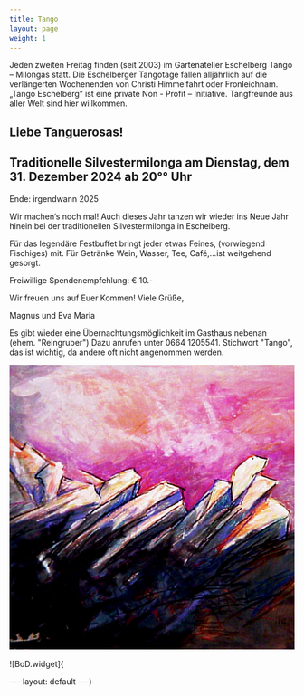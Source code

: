 ```yaml
---
title: Tango
layout: page
weight: 1
---
```


Jeden zweiten Freitag finden (seit 2003) im Gartenatelier Eschelberg Tango – Milongas statt. Die Eschelberger Tangotage fallen alljährlich auf die verlängerten Wochenenden von Christi Himmelfahrt oder Fronleichnam.  
„Tango Eschelberg“ ist eine private Non - Profit – Initiative. Tangfreunde aus aller Welt sind hier willkommen.


## Liebe Tanguerosas!

## Traditionelle Silvestermilonga am Dienstag, dem 31. Dezember 2024 ab 20°° Uhr 
Ende: irgendwann 2025

Wir machen‘s noch mal! Auch dieses Jahr tanzen wir wieder ins Neue Jahr hinein 
bei der traditionellen Silvestermilonga in Eschelberg.

Für das legendäre Festbuffet bringt jeder etwas Feines, (vorwiegend Fischiges) mit. 
Für Getränke Wein, Wasser, Tee, Café,…ist weitgehend gesorgt.

Freiwillige Spendenempfehlung: € 10.- 

Wir freuen uns auf Euer Kommen! Viele Grüße,

Magnus und Eva Maria


Es gibt wieder eine Übernachtungsmöglichkeit im Gasthaus nebenan (ehem. "Reingruber") 
Dazu anrufen unter 0664 1205541. Stichwort "Tango", das ist wichtig, da andere oft nicht angenommen werden.


![DonGiov](/files/tango/Don_Giov.MVC91-16_21-01-29.jpg)

![BoD.widget]{<!-- ### Begin BoD ShopWidget -->
<div id="bodShopWidget_3004110_print" class="bodShopWidget"></div><script type="text/javascript">if(typeof checkLibExist == "undefined"){var script = document.createElement("script");script.src ="//www.bod.de/public/js/bod/v1.1/shopWidget.min.js";script.type = "text/javascript";document.head.appendChild(script);var checkLibExist = true;}if(typeof books === "undefined") var books=[];books.push({"objID":"3004110","swKey":"b049b0f14113b8d5e96a87afaa08f71d","type":"print","size":"large","font":"nonSerif","shadow":true,"contour":true,"coverContour":true,"fontColor":"#000000","contourColor":"#000000","shadowBtn":true,"contourBtn":false,"bgColor":"#ffffff","btnFontColor":"#ffffff","btnColor":"#e84e0f","btnContourColor":"#e84e0f","shop":"de","mandantShopUrl":"https://buchshop.bod.de","lang":"de"});</script>
<!-- ### End BoD ShopWidget -->---
layout: default
---)

